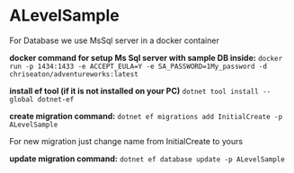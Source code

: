 # ALevelSample

For Database we use MsSql server in a docker container

**docker command for setup Ms Sql server with sample DB inside:** `docker run -p 1434:1433 -e ACCEPT_EULA=Y -e SA_PASSWORD=1My_password -d chriseaton/adventureworks:latest`

**install ef tool (if it is not installed on your PC)** `dotnet tool install --global dotnet-ef`

**create migration command:** `dotnet ef migrations add InitialCreate -p ALevelSample`

For new migration just change name from InitialCreate to yours

**update migration command:** `dotnet ef database update -p ALevelSample`